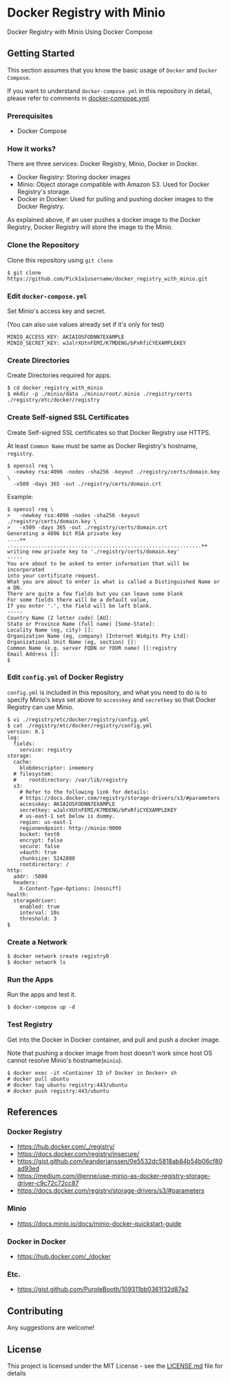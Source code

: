 # Docker Registry with Minio

Docker Registry with Minio Using Docker Compose

## Getting Started

This section assumes that you know the basic usage of `Docker` and `Docker Compose`.

If you want to understand `docker-compose.yml` in this repository in detail, please refer to comments in  [docker-compose.yml](docker-compose.yml).


### Prerequisites

* Docker Compose


### How it works?

There are three services: Docker Registry, Minio, Docker in Docker.

* Docker Registry: Storing docker images
* Minio: Object storage compatible with Amazon S3. Used for Docker Registry's storage.
* Docker in Docker: Used for pulling and pushing docker images to the Docker Registry.

As explained above, if an user pushes a docker image to the Docker Registry, Docker Registry will store the image to the Minio.


### Clone the Repository

Clone this repository using `git clone`

```
$ git clone https://github.com/Pick1a1username/docker_registry_with_minio.git
```


### Edit `docker-compose.yml`

Set Minio's access key and secret.

(You can also use values already set if it's only for test)

```
MINIO_ACCESS_KEY: AKIAIOSFODNN7EXAMPLE
MINIO_SECRET_KEY: wJalrXUtnFEMI/K7MDENG/bPxRfiCYEXAMPLEKEY
```


### Create Directories

Create Directories required for apps.

```
$ cd docker_registry_with_minio
$ mkdir -p ./minio/data ./minio/root/.minio ./registry/certs ./registry/etc/docker/registry 
```


### Create Self-signed SSL Certificates

Create Self-signed SSL certificates so that Docker Registry use HTTPS.

At least `Common Name` must be same as Docker Registry's hostname, `registry`.

```
$ openssl req \
  -newkey rsa:4096 -nodes -sha256 -keyout ./registry/certs/domain.key \
  -x509 -days 365 -out ./registry/certs/domain.crt
```


Example:
```
$ openssl req \
>   -newkey rsa:4096 -nodes -sha256 -keyout ./registry/certs/domain.key \
>   -x509 -days 365 -out ./registry/certs/domain.crt
Generating a 4096 bit RSA private key
....++
...............................................................++
writing new private key to './registry/certs/domain.key'
-----
You are about to be asked to enter information that will be incorporated
into your certificate request.
What you are about to enter is what is called a Distinguished Name or a DN.
There are quite a few fields but you can leave some blank
For some fields there will be a default value,
If you enter '.', the field will be left blank.
-----
Country Name (2 letter code) [AU]:
State or Province Name (full name) [Some-State]:
Locality Name (eg, city) []:
Organization Name (eg, company) [Internet Widgits Pty Ltd]:
Organizational Unit Name (eg, section) []:
Common Name (e.g. server FQDN or YOUR name) []:registry
Email Address []:
$
```

### Edit `config.yml` of Docker Registry

`config.yml` is included in this repository, and what you need to do is to specify Minio's keys set above to `accesskey` and `secretkey` so that Docker Registry can use Minio.


```
$ vi ./registry/etc/docker/registry/config.yml
$ cat ./registry/etc/docker/registry/config.yml
version: 0.1
log:
  fields:
    service: registry
storage:
  cache:
    blobdescriptor: inmemory
  # filesystem:
  #    rootdirectory: /var/lib/registry
  s3:
    # Refer to the following link for details:
    # https://docs.docker.com/registry/storage-drivers/s3/#parameters
    accesskey: AKIAIOSFODNN7EXAMPLE
    secretkey: wJalrXUtnFEMI/K7MDENG/bPxRfiCYEXAMPLEKEY
    # us-east-1 set below is dummy.
    region: us-east-1
    regionendpoint: http://minio:9000
    bucket: test0
    encrypt: false
    secure: false
    v4auth: true
    chunksize: 5242880
    rootdirectory: /
http:
  addr: :5000
  headers:
    X-Content-Type-Options: [nosniff]
health:
  storagedriver:
    enabled: true
    interval: 10s
    threshold: 3
$
```

### Create a Network

```
$ docker network create registry0
$ docker network ls
```


### Run the Apps

Run the apps and test it.

```
$ docker-compose up -d
```

### Test Registry

Get into the Docker in Docker container, and pull and push a docker image.

Note that pushing a docker image from host doesn't work since host OS cannot resolve Minio's hostname(`minio`).

```
$ docker exec -it <Container ID of Docker in Docker> sh
# docker pull ubuntu
# docker tag ubuntu registry:443/ubuntu
# docker push registry:443/ubuntu
```


## References

### Docker Registry

* https://hub.docker.com/_/registry/
* https://docs.docker.com/registry/insecure/
* https://gist.github.com/leanderjanssen/0e5532dc5818ab84b54b06cf80ad93ed
* https://medium.com/@enne/use-minio-as-docker-registry-storage-driver-c9c72c72cc87
* https://docs.docker.com/registry/storage-drivers/s3/#parameters


### Minio

* https://docs.minio.io/docs/minio-docker-quickstart-guide


### Docker in Docker

* https://hub.docker.com/_/docker

### Etc.

* https://gist.github.com/PurpleBooth/109311bb0361f32d87a2

## Contributing

Any suggestions are welcome!


## License

This project is licensed under the MIT License - see the [LICENSE.md](LICENSE.md) file for details
